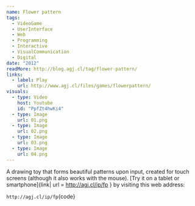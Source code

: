 ```yaml
---
name: Flower pattern
tags:
  - VideoGame
  - UserInterface
  - Web
  - Programming
  - Interactive
  - VisualCommunication
  - Digital
date: "2012"
readMore: http://blog.agj.cl/tag/flower-pattern/
links:
  - label: Play
    url: http://www.agj.cl/files/games/flowerpattern/
visuals:
  - type: Video
    host: Youtube
    id: "PpfZt4hwKi4"
  - type: Image
    url: 01.png
  - type: Image
    url: 02.png
  - type: Image
    url: 03.png
  - type: Image
    url: 04.png
---
```



A drawing toy that forms beautiful patterns upon input, created for touch screens (although it also works with the mouse). [Try it on a tablet or smartphone]{link| url = http://agj.cl/ip/fp } by visiting this web address:

`http://agj.cl/ip/fp`{code}
